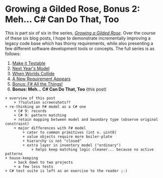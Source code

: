 Growing a Gilded Rose, Bonus 2: Meh... C# Can Do That, Too
===

This is part six of six in the series, [_Growing a Gilded Rose_][0]. Over the
course of these six blog posts, I hope to demonstrate incrementally improving
a legacy code base which has thorny requirements, while also presenting a few
different software development tools or concepts. The full series is as follows:

1. [Make it Testable][1]
1. [Next Year's Model][2]
1. [When Worlds Collide][3]
1. [A New Requirement Appears][4]
1. [Bonus: F# All the Things!][5]
1. **Bonus: Meh... C# Can Do That, Too** (this post)

```
+ overview of this post
    + ??solution screenshots??
+ re-thinking an F# model as a C# one
    + C# 9: records
    + C# 9: pattern matching
    + retain mapping between model and boundary type (observe original constraint)
    + major differences with F# model
        + cater to common primitives (int v. uint8)
        + value objects require more boiler-plate
        + hierarchy is not "closed"
        + extra layer in inventory model ("ordinary")
            + helps keep matching logic cleaner... because no active patterns
+ house-keeping
    + back down to two projects
    + a few less tests
+ C# test suite is left as an exercise to the reader ;-)
```


[0]: https://paul.blasuc.ci/posts/grow-a-rose.html
[1]: https://paul.blasuc.ci/posts/rose-1-testable.html
[2]: https://paul.blasuc.ci/posts/rose-2-model-fs.html
[3]: https://paul.blasuc.ci/posts/rose-3-coalesce.html
[4]: https://paul.blasuc.ci/posts/rose-4-extended.html
[5]: https://paul.blasuc.ci/posts/rose-5-fs-alone.html
[6]: https://paul.blasuc.ci/posts/rose-6-model-cs.html
[7]: https://github.com/pblasucci/GrowningGildedRose
